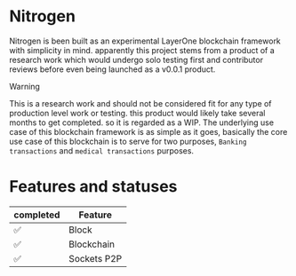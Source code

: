 # Nitrogen
Nitrogen is been built as an experimental LayerOne blockchain framework with simplicity in mind. apparently this project stems from a product of a research work which would undergo solo testing first and contributor reviews before even being launched as a v0.0.1 product.

> [!WARNING]  
>
> This is a research work and should not be considered fit for any type of production level work or testing. this product would likely take several months to get completed. so it is regarded as a WIP. The underlying use case of this blockchain framework is as simple as it goes, basically the core use case of this blockchain is to serve for two purposes, ```Banking transactions``` and ```medical transactions``` purposes.

# Features and statuses
| completed     | Feature |
| ---        | ---       |
| :white_check_mark: | Block      |
| :white_check_mark: | Blockchain  |
| :white_check_mark: | Sockets P2P |